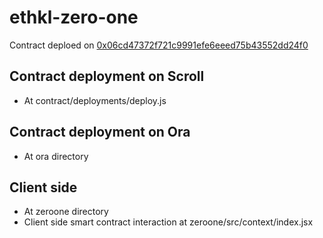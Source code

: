 # ethkl-zero-one

Contract deploed on [0x06cd47372f721c9991efe6eeed75b43552dd24f0](https://sepolia.scrollscan.com/address/0x06cd47372f721c9991efe6eeed75b43552dd24f0)

## Contract deployment on Scroll
- At contract/deployments/deploy.js

## Contract deployment on Ora
- At ora directory

## Client side
- At zeroone directory
- Client side smart contract interaction at zeroone/src/context/index.jsx
